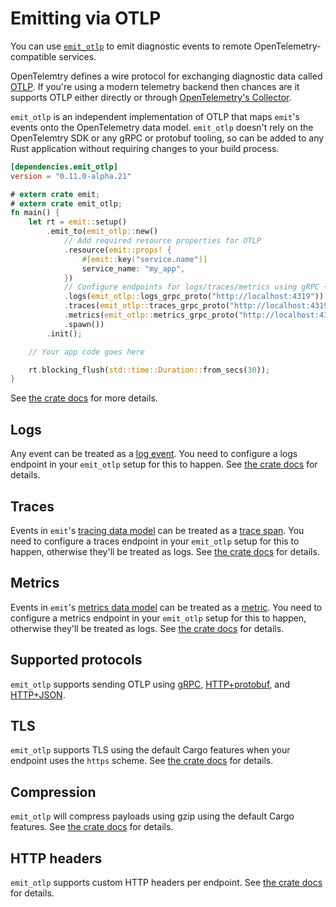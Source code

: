 # Emitting via OTLP

You can use [`emit_otlp`](https://docs.rs/emit_otlp/0.11.0-alpha.21/emit_otlp/index.html) to emit diagnostic events to remote OpenTelemetry-compatible services.

OpenTelemtry defines a wire protocol for exchanging diagnostic data called [OTLP](https://opentelemetry.io/docs/specs/otlp/). If you're using a modern telemetry backend then chances are it supports OTLP either directly or through [OpenTelemetry's Collector](https://opentelemetry.io/docs/collector/).

`emit_otlp` is an independent implementation of OTLP that maps `emit`'s events onto the OpenTelemetry data model. `emit_otlp` doesn't rely on the OpenTelemtry SDK or any gRPC or protobuf tooling, so can be added to any Rust application without requiring changes to your build process.

```toml
[dependencies.emit_otlp]
version = "0.11.0-alpha.21"
```

```rust
# extern crate emit;
# extern crate emit_otlp;
fn main() {
    let rt = emit::setup()
        .emit_to(emit_otlp::new()
            // Add required resource properties for OTLP
            .resource(emit::props! {
                #[emit::key("service.name")]
                service_name: "my_app",
            })
            // Configure endpoints for logs/traces/metrics using gRPC + protobuf
            .logs(emit_otlp::logs_grpc_proto("http://localhost:4319"))
            .traces(emit_otlp::traces_grpc_proto("http://localhost:4319"))
            .metrics(emit_otlp::metrics_grpc_proto("http://localhost:4319"))
            .spawn())
        .init();

    // Your app code goes here

    rt.blocking_flush(std::time::Duration::from_secs(30));
}
```

See [the crate docs](https://docs.rs/emit_otlp/0.11.0-alpha.21/emit_otlp/index.html) for more details.

## Logs

Any event can be treated as a [log event](https://opentelemetry.io/docs/specs/otel/logs/). You need to configure a logs endpoint in your `emit_otlp` setup for this to happen. See [the crate docs](https://docs.rs/emit_otlp/0.11.0-alpha.21/emit_otlp/index.html#logs) for details.

## Traces

Events in `emit`'s [tracing data model](../producing-events/tracing/data-model.md) can be treated as a [trace span](https://opentelemetry.io/docs/specs/otel/trace/). You need to configure a traces endpoint in your `emit_otlp` setup for this to happen, otherwise they'll be treated as logs. See [the crate docs](https://docs.rs/emit_otlp/0.11.0-alpha.21/emit_otlp/index.html#traces) for details.

## Metrics

Events in `emit`'s [metrics data model](../producing-events/metrics/data-model.md) can be treated as a [metric](https://opentelemetry.io/docs/specs/otel/metrics/). You need to configure a metrics endpoint in your `emit_otlp` setup for this to happen, otherwise they'll be treated as logs. See [the crate docs](https://docs.rs/emit_otlp/0.11.0-alpha.21/emit_otlp/index.html#metrics) for details.

## Supported protocols

`emit_otlp` supports sending OTLP using [gRPC](https://docs.rs/emit_otlp/0.11.0-alpha.21/emit_otlp/index.html#configuring-for-grpcprotobuf), [HTTP+protobuf](https://docs.rs/emit_otlp/0.11.0-alpha.21/emit_otlp/index.html#configuring-for-httpprotobuf), and [HTTP+JSON](https://docs.rs/emit_otlp/0.11.0-alpha.21/emit_otlp/index.html#configuring-for-httpjson).

## TLS

`emit_otlp` supports TLS using the default Cargo features when your endpoint uses the `https` scheme. See [the crate docs](https://docs.rs/emit_otlp/0.11.0-alpha.21/emit_otlp/index.html#configuring-tls) for details.

## Compression

`emit_otlp` will compress payloads using gzip using the default Cargo features. See [the crate docs](https://docs.rs/emit_otlp/0.11.0-alpha.21/emit_otlp/index.html#configuring-compression) for details.

## HTTP headers

`emit_otlp` supports custom HTTP headers per endpoint. See [the crate docs](https://docs.rs/emit_otlp/0.11.0-alpha.21/emit_otlp/index.html#customizing-http-headers) for details.
